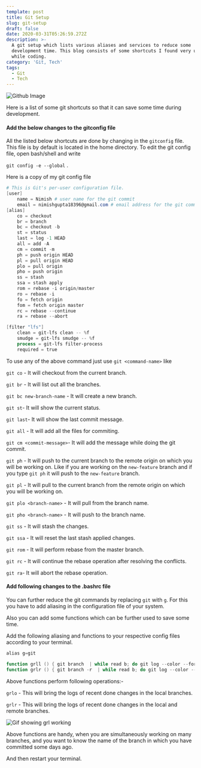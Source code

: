 ```yaml
---
template: post
title: Git Setup
slug: git-setup
draft: false
date: 2020-03-31T05:26:59.272Z
description: >-
  A git setup which lists various aliases and services to reduce some
  development time. This blog consists of some shortcuts I found very useful
  while coding.
category: 'Git, Tech'
tags:
  - Git
  - Tech
---
```

![Github Image](/media/brina-blum-bb_x4jgsqim-unsplash.jpg)

Here is a list of some git shortcuts so that it can save some time during development.

#### Add the below changes to the gitconfig file

All the listed below shortcuts are done by changing in the `gitconfig` file. This file is by default is located in the home directory. To edit the git config file, open bash/shell and write

 `git config -e --global` .

Here is a copy of my git config file

```powershell
# This is Git's per-user configuration file.
[user]
	name = Nimish # user name for the git commit
	email = nimishgupta18396@gmail.com # email address for the git commit
[alias]
	co = checkout 
	br = branch
	bc = checkout -b
	st = status
	last = log -1 HEAD
	all = add -A
	cm = commit -m
	ph = push origin HEAD
    pl = pull origin HEAD
	plo = pull origin
	pho = push origin
    ss = stash
    ssa = stash apply
	rom = rebase -i origin/master
	ro = rebase -i
	fo = fetch origin
	fom = fetch origin master
    rc = rebase --continue
	ra = rebase --abort

[filter "lfs"]
	clean = git-lfs clean -- %f
	smudge = git-lfs smudge -- %f
	process = git-lfs filter-process
	required = true
```

To use any of the above command just use `git <command-name>` like 

`git co` - It will checkout from the current branch.

`git br` - It will list out all the branches.

`git bc new-branch-name` - It will create a new branch.

`git st`- It will show the current status.

`git last`- It will show the last commit message.

`git all` - It will add all the files for commiting.

`git cm <commit-message>`- It will add the message while doing the git commit.

`git ph` - It will push to the current branch to the remote origin on which you will be working on. Like if you are working on the `new-feature` branch and if you type `git ph` it will push to the `new-feature` branch.

`git pl` - It will pull to the current branch from the remote origin on which you will be working on.

`git plo <branch-name>` - It will pull from the branch name.

`git pho <branch-name>` - It will push to the branch name.

`git ss` - It will stash the changes.

`git ssa` - It will reset the last stash applied changes.

`git rom` - It will perform rebase from the master branch. 

`git rc` - It will continue the rebase operation after resolving the conflicts.

`git ra`- It will abort the rebase operation.

#### Add following changes to the .bashrc file

You can further reduce the git commands by replacing `git` with `g`. For this you have to add aliasing in the configuration file of your system. 

Also you can add some functions which can be further used to save some time.

Add the following aliasing and functions to your respective config files according to your terminal.

```powershell
alias g=git

function grll () { git branch  | while read b; do git log --color --format="%ci _%C(magenta)%cr %C(bold cyan)$b%Creset %s %C(bold blue)<%an>%Creset" $b | head -n 1; done | sort -r | cut -d_ -f2- | sed 's;origin/;;g' }
function grlr () { git branch -r  | while read b; do git log --color --format="%ci _%C(magenta)%cr %C(bold cyan)$b%Creset %s %C(bold blue)<%an>%Creset" $b | head -n 1; done | sort -r | cut -d_ -f2- | sed 's;origin/;;g' }
```

Above functions perform following operations:-

`grlo` - This will bring the logs of recent done changes in the local branches.

`grlr` - This will bring the logs of recent done changes in the local and remote branches.

![Gif showing grl working](/media/grl.gif)



Above functions are handy, when you are simultaneously working on many branches, and you want to know the name of the branch in which you have committed some days ago.

And then restart your terminal.